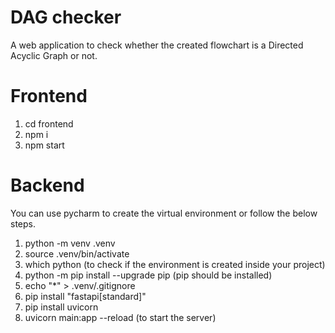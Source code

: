 # DAG checker
A web application to check whether the created flowchart is a Directed Acyclic Graph or not. 

# Frontend
1. cd frontend
2. npm i
3. npm start

# Backend
You can use pycharm to create the virtual environment or follow the below steps.
1. python -m venv .venv
2. source .venv/bin/activate
3. which python (to check if the environment is created inside your project)
4. python -m pip install --upgrade pip (pip should be installed)
5. echo "*" > .venv/.gitignore
6. pip install "fastapi[standard]"
7. pip install uvicorn
8. uvicorn main:app --reload (to start the server)
